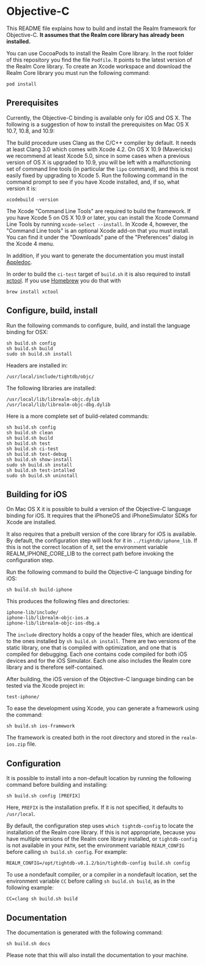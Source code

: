 Objective-C
===========

This README file explains how to build and install the Realm
framework for Objective-C. **It assumes that the Realm core
library has already been installed.**

You can use CocoaPods to install the Realm Core library. In the
root folder of this repository you find the file `Podfile`. It points
to the latest version of the Realm Core library. To create an 
Xcode workspace and download the Realm Core library you must
run the following command:

    pod install


Prerequisites
-------------

Currently, the Objective-C binding is available only for iOS and OS X. 
The following is a suggestion of how to install the
prerequisites on Mac OS X 10.7, 10.8, and 10.9:

The build procedure uses Clang as the C/C++ compiler by default. It
needs at least Clang 3.0 which comes with Xcode 4.2. On OS X 10.9
(Mavericks) we recommend at least Xcode 5.0, since in some cases when
a previous version of OS X is upgraded to 10.9, you will be left with
a malfunctioning set of command line tools (in particular the `lipo`
command), and this is most easily fixed by upgrading to Xcode 5. Run
the following command in the command prompt to see if you have Xcode
installed, and, if so, what version it is:

    xcodebuild -version

The Xcode "Command Line Tools" are required to build the framework. 
If you have Xcode 5 on OS X 10.9 or later, you can install the Xcode 
Command Line Tools by running `xcode-select --install`. In Xcode 4, however, 
the "Command Line tools" is an optional Xcode add-on that you must install. 
You can find it under the "Downloads" pane of the "Preferences" dialog 
in the Xcode 4 menu.

In addition, if you want to generate the documentation you must install [Appledoc](https://github.com/tomaz/appledoc/releases/tag/v2.2-963).

In order to build the `ci-test` target of `build.sh` it is also required to 
install [xctool](https://github.com/facebook/xctool). If you use
[Homebrew](http://brew.sh/) you do that with

    brew install xctool


Configure, build, install
-------------------------

Run the following commands to configure, build, and install the language binding for OSX:

    sh build.sh config
    sh build.sh build
    sudo sh build.sh install

Headers are installed in:

    /usr/local/include/tightdb/objc/

The following libraries are installed:

    /usr/local/lib/librealm-objc.dylib
    /usr/local/lib/librealm-objc-dbg.dylib

Here is a more complete set of build-related commands:

    sh build.sh config
    sh build.sh clean
    sh build.sh build
    sh build.sh test
    sh build.sh ci-test
    sh build.sh test-debug
    sh build.sh show-install
    sudo sh build.sh install
    sh build.sh test-intalled
    sudo sh build.sh uninstall


Building for iOS
-------------------

On Mac OS X it is possible to build a version of the Objective-C
language binding for iOS. It requires that the iPhoneOS and iPhoneSimulator 
SDKs for Xcode are installed.

It also requires that a prebuilt version of the core library for iOS
is available. By default, the configuration step will look for it in
`../tightdb/iphone_lib`. If this is not the correct location of it,
set the environment variable REALM_IPHONE_CORE_LIB to the correct
path before invoking the configuration step.

Run the following command to build the Objective-C language binding
for iOS:

    sh build.sh build-iphone

This produces the following files and directories:

    iphone-lib/include/
    iphone-lib/librealm-objc-ios.a
    iphone-lib/librealm-objc-ios-dbg.a

The `include` directory holds a copy of the header files, which are
identical to the ones installed by `sh build.sh install`. There are
two versions of the static library, one that is compiled with
optimization, and one that is compiled for debugging. Each one
contains code compiled for both iOS devices and for the iOS
Simulator. Each one also includes the Realm core library and is
therefore self-contained.

After building, the iOS version of the Objective-C language binding
can be tested via the Xcode project in:

    test-iphone/

To ease the development using Xcode, you can generate a framework using
the command:

    sh build.sh ios-framework

The framework is created both in the root directory and stored 
in the `realm-ios.zip` file.

Configuration
-------------

It is possible to install into a non-default location by running the
following command before building and installing:

    sh build.sh config [PREFIX]

Here, `PREFIX` is the installation prefix. If it is not specified, it
defaults to `/usr/local`.

By default, the configuration step uses `which tightdb-config` to
locate the installation of the Realm core library. If this is not
appropriate, because you have multiple versions of the Realm core
library installed, or `tightdb-config` is not available in your
`PATH`, set the environment variable `REALM_CONFIG` before calling
`sh build.sh config`. For example:

    REALM_CONFIG=/opt/tightdb-v0.1.2/bin/tightdb-config build.sh config

To use a nondefault compiler, or a compiler in a nondefault location,
set the environment variable `CC` before calling `sh build.sh build`,
as in the following example:

    CC=clang sh build.sh build

Documentation
-------------

The documentation is generated with the following command:

    sh build.sh docs

Please note that this will also install the documentation to your machine.
